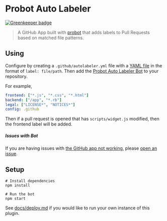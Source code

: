 
# Probot Auto Labeler

[![Greenkeeper badge](https://badges.greenkeeper.io/probot/autolabeler.svg)](https://greenkeeper.io/)

> A GitHub App built with [probot](https://github.com/probot/probot) that adds labels to Pull Requests based on matched file patterns.

## Using

Configure by creating a `.github/autolabeler.yml` file with a [YAML file](https://en.wikipedia.org/wiki/YAML) in the format of `label: file/path`. Then add the [Probot Auto Labeler Bot](https://github.com/apps/probot-autolabeler) to your repository.

For example,

```yaml
frontend: ["*.js", "*.css", "*.html"]
backend: ["/app", "*.rb"]
legal: ["LICENSE*", "NOTICES*"]
config: .github
```

Then if a pull request is opened that has `scripts/widget.js` modified, then the frontend label will be added.

##### Issues with Bot

If you are having issues with [the GitHub app not working](https://github.com/apps/probot-autolabeler), please [open an issue](https://github.com/probot/autolabeler/issues).


## Setup

```
# Install dependencies
npm install

# Run the bot
npm start
```

See [docs/deploy.md](docs/deploy.md) if you would like to run your own instance of this plugin.
